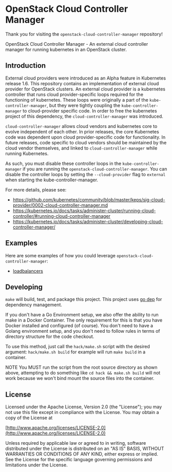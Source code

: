 # OpenStack Cloud Controller Manager

Thank you for visiting the `openstack-cloud-controller-manager` repository!

OpenStack Cloud Controller Manager - An external cloud controller manager for running kubernetes
in an OpenStack cluster.

## Introduction

External cloud providers were introduced as an Alpha feature in Kubernetes release 1.6. This repository
contains an implementation of external cloud provider for OpenStack clusters. An external cloud provider
is a kubernetes controller that runs cloud provider-specific loops required for the functioning of
kubernetes. These loops were originally a part of the `kube-controller-manager`, but they were tightly
coupling the `kube-controller-manager` to cloud-provider specific code. In order to free the kubernetes
project of this dependency, the `cloud-controller-manager` was introduced.

`cloud-controller-manager` allows cloud vendors and kubernetes core to evolve independent of each other.
In prior releases, the core Kubernetes code was dependent upon cloud provider-specific code for functionality.
In future releases, code specific to cloud vendors should be maintained by the cloud vendor themselves, and
linked to `cloud-controller-manager` while running Kubernetes.

As such, you must disable these controller loops in the `kube-controller-manager` if you are running the
`openstack-cloud-controller-manager`. You can disable the controller loops by setting the `--cloud-provider`
flag to `external` when starting the kube-controller-manager.

For more details, please see:

- <https://github.com/kubernetes/community/blob/master/keps/sig-cloud-provider/0002-cloud-controller-manager.md>
- <https://kubernetes.io/docs/tasks/administer-cluster/running-cloud-controller/#running-cloud-controller-manager>
- <https://kubernetes.io/docs/tasks/administer-cluster/developing-cloud-controller-manager/>

## Examples

Here are some examples of how you could leverage `openstack-cloud-controller-manager`:

- [loadbalancers](examples/loadbalancers/)

## Developing

`make` will build, test, and package this project. This project uses [go dep](https://golang.github.io/dep/)
for dependency management.

If you don't have a Go Environment setup, we also offer the ability to run make
in a Docker Container.  The only requirement for this is that you have Docker
installed and configured (of course).  You don't need to have a Golang
environment setup, and you don't need to follow rules in terms of directory
structure for the code checkout.

To use this method, just call the `hack/make.sh` script with the desired argument:
    `hack/make.sh build`  for example will run `make build` in a container.

NOTE You MUST run the script from the root source directory as shown above,
attempting to do something like `cd hack && make.sh build` will not work
because we won't bind mount the source files into the container.

## License

Licensed under the Apache License, Version 2.0 (the "License");
you may not use this file except in compliance with the License.
You may obtain a copy of the License at

[http://www.apache.org/licenses/LICENSE-2.0](http://www.apache.org/licenses/LICENSE-2.0)

Unless required by applicable law or agreed to in writing, software
distributed under the License is distributed on an "AS IS" BASIS,
WITHOUT WARRANTIES OR CONDITIONS OF ANY KIND, either express or implied.
See the License for the specific language governing permissions and
limitations under the License.
